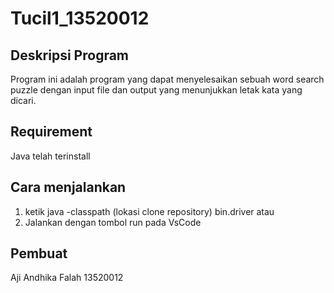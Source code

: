 # Tucil1_13520012
## Deskripsi Program
Program ini adalah program yang dapat menyelesaikan sebuah word search puzzle dengan input file dan output yang menunjukkan letak kata yang dicari.

## Requirement
Java telah terinstall

## Cara menjalankan
1. ketik java -classpath (lokasi clone repository) bin.driver
atau
2. Jalankan dengan tombol run pada VsCode
## Pembuat
Aji Andhika Falah   13520012
